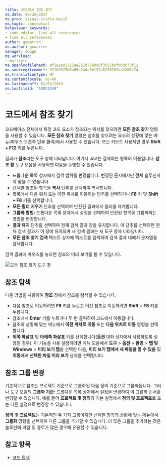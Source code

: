 ```yaml
---
title: 코드에서 참조 찾기
ms.date: 09/26/2017
ms.prod: visual-studio-dev15
ms.topic: conceptual
helpviewer_keywords:
- code editor, find all references
- find all references
author: gewarren
ms.author: gewarren
manager: douge
ms.workload:
- multiple
ms.openlocfilehash: 4f1e1e01721ae261b756bd6f3567b8f06dc73f12
ms.sourcegitcommit: 37fb7075b0a65d2add3b137a5230767aa3266c74
ms.translationtype: HT
ms.contentlocale: ko-KR
ms.lasthandoff: 01/02/2019
ms.locfileid: "53921340"
---
```

# <a name="find-references-in-your-code"></a>코드에서 참조 찾기

코드베이스 전체에서 특정 코드 요소가 참조되는 위치를 찾으려면 **모든 참조 찾기** 명령을 사용할 수 있습니다. **모든 참조 찾기** 명령은 참조를 찾으려는 요소의 상황에 맞는 메뉴(마우스 오른쪽 단추 클릭)에서 사용할 수 있습니다. 또는 키보드 사용자인 경우 **Shift + F12** 키를 누릅니다.

결과가 **<element> 참조**라는 도구 창에 나타납니다. 여기서 *요소*는 검색하는 항목의 이름입니다. **참조 창** 도구 모음을 사용하면 다음을 수행할 수 있습니다.
- 드롭다운 목록 상자에서 검색 범위를 변경합니다. 변경된 문서에서만 전체 솔루션까지 찾을 수 있습니다.
- 선택한 참조된 항목을 **복사** 단추를 선택하여 복사합니다.
- 목록에서 다음 위치 또는 이전 위치로 이동하는 단추를 선택하거나 **F8** 키 및 **Shift + F8** 키를 선택합니다.
- **모든 필터 지우기** 단추를 선택하여 반환된 결과에서 필터를 제거합니다.
- **그룹화 방법:** 드롭다운 목록 상자에서 설정을 선택하여 반환된 항목을 그룹화하는 방법을 변경합니다.
- **결과 유지** 단추를 선택하여 현재 검색 결과 창을 유지합니다. 이 단추를 선택하면 현재 검색 결과가 이 창에 유지되며 새 검색 결과는 새 도구 창에 나타납니다.
- **모든 참조 찾기 검색** 텍스트 상자에 텍스트를 입력하여 검색 결과 내에서 문자열을 검색합니다.

검색 결과에 마우스를 놓으면 참조의 미리 보기를 볼 수 있습니다.

![모든 참조 찾기 도구 창](../ide/media/vside_findallreferences.png)

## <a name="navigate-to-references"></a>참조 탐색
다음 방법을 사용하여 **참조** 창에서 참조를 탐색할 수 있습니다.

- 다음 참조로 이동하려면 **F8** 키를 누르고 이전 참조로 이동하려면 **Shift + F8** 키를 누릅니다.
- 참조에서 **Enter** 키를 누르거나 두 번 클릭하여 코드에서 이동합니다.
- 참조의 상황에 맞는 메뉴에서 **이전 위치로 이동** 또는 **다음 위치로 이동** 명령을 선택합니다.
- **위쪽 화살표** 및 **아래쪽 화살표** 키를 선택합니다(**옵션** 대화 상자에서 사용하도록 설정된 경우). 이 기능을 사용 설정하려면 메뉴 모음에서 **도구** > **옵션** > **환경** > **탭 및 Windows** > **미리 보기 탭**을 선택한 다음, **미리 보기 탭에서 새 파일을 열 수 있음** 및 **이동에서 선택한 파일 미리 보기** 상자를 선택합니다.

## <a name="change-reference-groupings"></a>참조 그룹 변경
기본적으로 참조는 프로젝트 기준으로 그룹화된 다음 정의 기준으로 그룹화됩니다. 그러나 도구 모음의 **그룹화 기준:** 드롭다운 목록 상자에서 설정을 변경하여 이 그룹화 순서를 변경할 수 있습니다. 예를 들어 **프로젝트 및 정의**의 기본 설정에서 **정의 및 프로젝트**로 또는 다른 설정으로 변경할 수 있습니다.

**정의** 및 **프로젝트**는 기본적인 두 가지 그룹이지만 선택한 항목의 상황에 맞는 메뉴에서 **그룹화** 명령을 선택하여 다른 그룹을 추가할 수 있습니다. 더 많은 그룹을 추가하는 것은 솔루션에 파일 및 경로가 많은 경우에 유용할 수 있습니다.

## <a name="see-also"></a>참고 항목

- [코드 탐색](../ide/navigating-code.md)